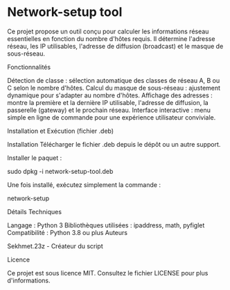 # Network-setup tool

Ce projet propose un outil conçu pour calculer les informations réseau essentielles en fonction du nombre d'hôtes requis. Il détermine l'adresse réseau, les IP utilisables, l'adresse de diffusion (broadcast) et le masque de sous-réseau.

Fonctionnalités

Détection de classe : sélection automatique des classes de réseau A, B ou C selon le nombre d'hôtes.
Calcul du masque de sous-réseau : ajustement dynamique pour s'adapter au nombre d'hôtes.
Affichage des adresses : montre la première et la dernière IP utilisable, l'adresse de diffusion, la passerelle (gateway) et le prochain réseau.
Interface interactive : menu simple en ligne de commande pour une expérience utilisateur conviviale.

Installation et Exécution (fichier .deb)

Installation
Télécharger le fichier .deb depuis le dépôt ou un autre support.

Installer le paquet :

sudo dpkg -i network-setup-tool.deb

Une fois installé, exécutez simplement la commande :

network-setup

Détails Techniques

Langage : Python 3
Bibliothèques utilisées : ipaddress, math, pyfiglet
Compatibilité : Python 3.8 ou plus
Auteurs

Sekhmet.23z - Créateur du script

Licence

Ce projet est sous licence MIT. Consultez le fichier LICENSE pour plus d'informations.
